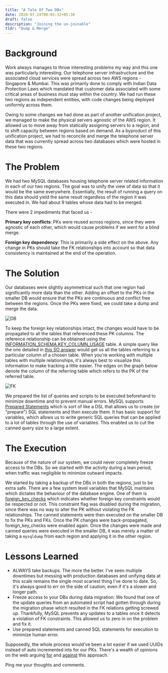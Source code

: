 ```yaml
---
title: "A Tale Of Two DBs"
date: 2020-07-24T00:03:32+05:30
draft: false
description: "Joining the un-joinable"
tldr: "Dump & Merge"
---
```


# Background

Work always manages to throw interesting problems my way and this one was particularly interesting. Our telephone server infrastructure and the associated cloud services were spread across two AWS regions - Singapore & Mumbai. This was primarily done to comply with Indian Data Protection Laws which mandated that customer data associated with some critical areas of business must stay within the country. We had run these two regions as independent entities, with code changes being deployed uniformly across them. 

Owing to some changes we had done as part of another unification project, we managed to make the physical servers agnostic of the AWS region. It allowed us to move away from statically assigning servers to a region, and to shift capacity between regions based on demand. As a byproduct of this unification project, we had to reconcile and merge the telephone server data that was currently spread across two databases which were hosted in these two regions.

# The Problem

We had two MySQL databases housing telephone server related information in each of our two regions. The goal was to unify the view of data so that it would be the same everywhere. Essentially, the result of running a query on this data should yield the same result regardless of the region it was executed in. We had about 9 tables whose data had to be merged.


There were 2 impediments that faced us -

**Primary key conflicts**: PKs were reused across regions, since they were agnostic of each other, which would cause problems if we went for a blind merge.

**Foreign key dependency**: This is primarily a side effect on the above. Any change in PKs should take the FK relationships into account so that data consistency is maintained at the end of the operation.

# The Solution
Our databases were slightly asymmetrical such that one region had significantly more data than the other. Adding an offset to the PKs in the smaller DB would ensure that the PKs are continuous and conflict free between the regions. Once the PKs were fixed, we could take a dump and merge the data.

![DB](/db.png)

To keep the foreign key relationships intact, the changes would have to be propagated to all the tables that referenced these PK columns. The reference relationship can be obtained using the [INFORMATION_SCHEMA.KEY_COLUMN_USAGE](https://dev.mysql.com/doc/refman/8.0/en/information-schema-key-column-usage-table.html) table. A simple query like the one detailed in [this SO answer](https://stackoverflow.com/questions/806989/how-to-find-all-tables-that-have-foreign-keys-that-reference-particular-table-co) would get us all the tables referring to a particular column of a chosen table. When you're working with multiple tables with multiple relationships, it's always best to visualize this information to make tracking a little easier. The edges on the graph below denote the column of the referring table which refers to the PK of the referred table.

![FK](/fk.png)

We prepared the list of queries and scripts to be executed beforehand to minimize downtime and to prevent manual errors. MySQL supports [Prepared Statements](https://dev.mysql.com/doc/refman/8.0/en/sql-prepared-statements.html) which is sort of like a DSL that allows us to create (or "prepare") SQL statements and then execute them. It has basic support for variables, which allows us to write generic SQL queries that can be applied to a lot of tables through the use of variables. This enabled us to cut the canned query size to a large extent. 

# The Execution

Because of the nature of our system, we could never completely freeze access to the DBs. So we started with the activity during a lean period, when traffic was negligible to minimize outward impacts. 

We started by taking a backup of the DBs in both the regions, just to be extra safe. There are a few system level variables that MySQL maintains which dictates the behaviour of the database engine. One of them is [foreign_key_checks](https://dev.mysql.com/doc/refman/5.6/en/server-system-variables.html#sysvar_foreign_key_checks) which indicates whether foreign key constraints would be respected or not. This constraint flag was disabled during the migration, since there was no way to alter the PK without violating the FK relationships. The canned statements were then executed on the smaller DB to fix the PKs and FKs. Once the PK changes were back-propagated, foreign_key_checks were enabled again. Once the changes were made and canned queries were executed in the smaller DB, it was merely a matter of taking a `mysqldump` from each region and applying it in the other region. 

# Lessons Learned

* ALWAYS take backups. The more the better. I've seen multiple downtimes but messing with production databases and unifying data at this scale remains the single most scariest thing I've done to date. So, it's always good to err on the side of caution, even if it's a slower and longer path.
* Freeze access to your DBs during data migration: We found that one of the update queries from an automated script had gotten through during the migration phase which resulted in the FK relations getting screwed up. Thankfully, MySQL prevents any updates to a tables once it detects a violation of FK constraints. This allowed us to zero in on the problem and fix it. 
* Use prepared statements and canned SQL statements for execution to minimize human error.


Supposedly, the whole process would've been a lot easier if we used UUIDs instead of auto incremented ints for our PKs. There's a wealth of opinions on the web arguing [for](https://medium.com/@Mareks_082/auto-increment-keys-vs-uuid-a74d81f7476a) and [against](https://www.percona.com/blog/2019/11/22/uuids-are-popular-but-bad-for-performance-lets-discuss/) this approach. 

Ping me your thoughts and comments.